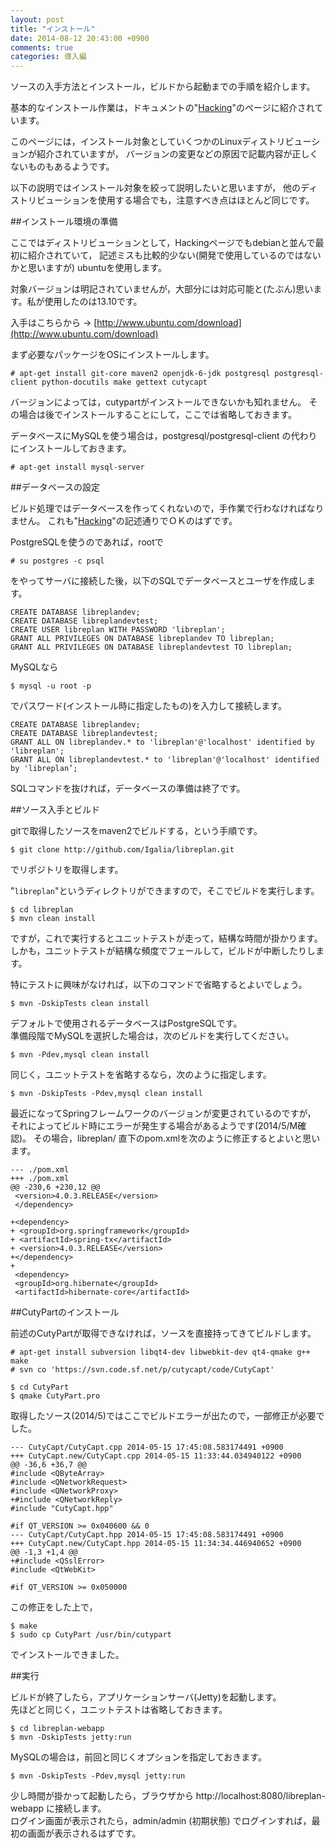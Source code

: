 ```yaml
---
layout: post
title: "インストール"
date: 2014-08-12 20:43:00 +0900
comments: true
categories: 導入編
---
```

ソースの入手方法とインストール，ビルドから起動までの手順を紹介します。

[Hacking]:http://www.libreplan.org/HACKING.html

基本的なインストール作業は，ドキュメントの"[Hacking]"のページに紹介されています。

このページには，インストール対象としていくつかのLinuxディストリビューションが紹介されていますが，
バージョンの変更などの原因で記載内容が正しくないものもあるようです。

以下の説明ではインストール対象を絞って説明したいと思いますが，
他のディストリビューションを使用する場合でも，注意すべき点はほとんど同じです。

##インストール環境の準備

ここではディストリビューションとして，Hackingページでもdebianと並んで最初に紹介されていて，
記述ミスも比較的少ない(開発で使用しているのではないかと思いますが) ubuntuを使用します。

対象バージョンは明記されていませんが，大部分には対応可能と(たぶん)思います。私が使用したのは13.10です。

入手はこちらから → [http://www.ubuntu.com/download](http://www.ubuntu.com/download)

まず必要なパッケージをOSにインストールします。

    # apt-get install git-core maven2 openjdk-6-jdk postgresql postgresql-client python-docutils make gettext cutycapt

バージョンによっては，cutypartがインストールできないかも知れません。
その場合は後でインストールすることにして，ここでは省略しておきます。

データベースにMySQLを使う場合は，postgresql/postgresql-client の代わりにインストールしておきます。

    # apt-get install mysql-server

##データベースの設定

ビルド処理ではデータベースを作ってくれないので，手作業で行わなければなりません。 
これも"[Hacking]"の記述通りでＯＫのはずです。

PostgreSQLを使うのであれば，rootで

    # su postgres -c psql

をやってサーバに接続した後，以下のSQLでデータベースとユーザを作成します。

    CREATE DATABASE libreplandev;
    CREATE DATABASE libreplandevtest;
    CREATE USER libreplan WITH PASSWORD 'libreplan';
    GRANT ALL PRIVILEGES ON DATABASE libreplandev TO libreplan;
    GRANT ALL PRIVILEGES ON DATABASE libreplandevtest TO libreplan;

MySQLなら

    $ mysql -u root -p

でパスワード(インストール時に指定したもの)を入力して接続します。

    CREATE DATABASE libreplandev;
    CREATE DATABASE libreplandevtest;
    GRANT ALL ON libreplandev.* to 'libreplan'@'localhost' identified by 'libreplan';
    GRANT ALL ON libreplandevtest.* to 'libreplan'@'localhost' identified by 'libreplan’;

SQLコマンドを抜ければ，データベースの準備は終了です。

##ソース入手とビルド

gitで取得したソースをmaven2でビルドする，という手順です。

    $ git clone http://github.com/Igalia/libreplan.git

でリポジトリを取得します。

"`libreplan`"というディレクトリができますので，そこでビルドを実行します。

    $ cd libreplan
    $ mvn clean install

ですが，これで実行するとユニットテストが走って，結構な時間が掛かります。  
しかも，ユニットテストが結構な頻度でフェールして，ビルドが中断したりします。

特にテストに興味がなければ，以下のコマンドで省略するとよいでしょう。

    $ mvn -DskipTests clean install

デフォルトで使用されるデータベースはPostgreSQLです。  
準備段階でMySQLを選択した場合は，次のビルドを実行してください。

    $ mvn -Pdev,mysql clean install

同じく，ユニットテストを省略するなら，次のように指定します。

    $ mvn -DskipTests -Pdev,mysql clean install

最近になってSpringフレームワークのバージョンが変更されているのですが，
それによってビルド時にエラーが発生する場合があるようです(2014/5/M確認)。
その場合，libreplan/ 直下のpom.xmlを次のように修正するとよいと思います。

    --- ./pom.xml
    +++ ./pom.xml
    @@ -230,6 +230,12 @@
     <version>4.0.3.RELEASE</version>
     </dependency>
     
    +<dependency>
    + <groupId>org.springframework</groupId>
    + <artifactId>spring-tx</artifactId>
    + <version>4.0.3.RELEASE</version>
    +</dependency>
    +
     <dependency>
     <groupId>org.hibernate</groupId>
     <artifactId>hibernate-core</artifactId>

##CutyPartのインストール

前述のCutyPartが取得できなければ，ソースを直接持ってきてビルドします。

    # apt-get install subversion libqt4-dev libwebkit-dev qt4-qmake g++ make
    # svn co 'https://svn.code.sf.net/p/cutycapt/code/CutyCapt'
    
    $ cd CutyPart
    $ qmake CutyPart.pro

取得したソース(2014/5)ではここでビルドエラーが出たので，一部修正が必要でした。

    --- CutyCapt/CutyCapt.cpp 2014-05-15 17:45:08.583174491 +0900
    +++ CutyCapt.new/CutyCapt.cpp 2014-05-15 11:33:44.034940122 +0900
    @@ -36,6 +36,7 @@
    #include <QByteArray>
    #include <QNetworkRequest>
    #include <QNetworkProxy>
    +#include <QNetworkReply>
    #include "CutyCapt.hpp"
    
    #if QT_VERSION >= 0x040600 && 0
    --- CutyCapt/CutyCapt.hpp 2014-05-15 17:45:08.583174491 +0900
    +++ CutyCapt.new/CutyCapt.hpp 2014-05-15 11:34:34.446940652 +0900
    @@ -1,3 +1,4 @@
    +#include <QSslError>
    #include <QtWebKit>
    
    #if QT_VERSION >= 0x050000

この修正をした上で，

    $ make
    $ sudo cp CutyPart /usr/bin/cutypart

でインストールできました。

##実行

ビルドが終了したら，アプリケーションサーバ(Jetty)を起動します。  
先ほどと同じく，ユニットテストは省略しておきます。

    $ cd libreplan-webapp
    $ mvn -DskipTests jetty:run

MySQLの場合は，前回と同じくオプションを指定しておきます。

    $ mvn -DskipTests -Pdev,mysql jetty:run

少し時間が掛かって起動したら，ブラウザから http://localhost:8080/libreplan-webapp に接続します。  
ログイン画面が表示されたら，admin/admin (初期状態) でログインすれば，最初の画面が表示されるはずです。



